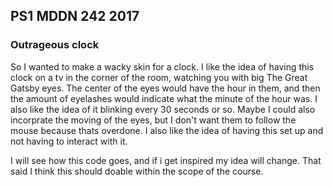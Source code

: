## PS1 MDDN 242 2017

### Outrageous clock
So I wanted to make a wacky skin for a clock.
I like the idea of having this clock on a tv in the corner of the room, watching you with big The Great Gatsby eyes. 
The center of the eyes would have the hour in them, and then the amount of eyelashes would indicate what the minute of the hour was. I also like the idea of it blinking every 30 seconds or so. Maybe I could also incorprate the moving of the eyes, but I don't want them to follow the mouse because thats overdone. I also like the idea of having this set up and not having to interact with it. 

I will see how this code goes, and if i get inspired my idea will change. That said I think this should doable within the scope of the course.  
